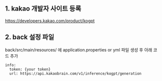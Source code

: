 ## 1. kakao 개발자 사이트 등록
https://developers.kakao.com/product/kogpt

## 2. back 설정 파일
back/src/main/resources/ 에 application.properties or yml 파일 생성 후 아래 코드 추가

````
info:
  token: {your token}
  url: https://api.kakaobrain.com/v1/inference/kogpt/generation
````
